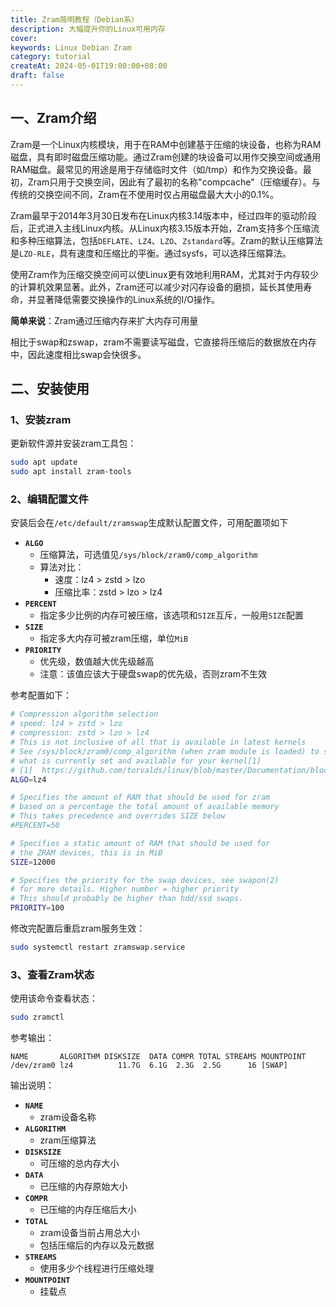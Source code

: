 ```yaml
---
title: Zram简明教程（Debian系）
description: 大幅提升你的Linux可用内存
cover:
keywords: Linux Debian Zram
category: tutorial
createAt: 2024-05-01T19:00:00+08:00
draft: false
---
```


## 一、Zram介绍

Zram是一个Linux内核模块，用于在RAM中创建基于压缩的块设备，也称为RAM磁盘，具有即时磁盘压缩功能。通过Zram创建的块设备可以用作交换空间或通用RAM磁盘。最常见的用途是用于存储临时文件（如/tmp）和作为交换设备。最初，Zram只用于交换空间，因此有了最初的名称"compcache"（压缩缓存）。与传统的交换空间不同，Zram在不使用时仅占用磁盘最大大小的0.1%。

Zram最早于2014年3月30日发布在Linux内核3.14版本中，经过四年的驱动阶段后，正式进入主线Linux内核。从Linux内核3.15版本开始，Zram支持多个压缩流和多种压缩算法，包括`DEFLATE`、`LZ4`、`LZO`、`Zstandard`等。Zram的默认压缩算法是`LZO-RLE`，具有速度和压缩比的平衡。通过sysfs，可以选择压缩算法。

使用Zram作为压缩交换空间可以使Linux更有效地利用RAM，尤其对于内存较少的计算机效果显著。此外，Zram还可以减少对闪存设备的磨损，延长其使用寿命，并显著降低需要交换操作的Linux系统的I/O操作。

**简单来说**：Zram通过压缩内存来扩大内存可用量

相比于swap和zswap，zram不需要读写磁盘，它直接将压缩后的数据放在内存中，因此速度相比swap会快很多。

## 二、安装使用

### 1、安装zram

更新软件源并安装zram工具包：

```bash
sudo apt update
sudo apt install zram-tools
```

### 2、编辑配置文件

安装后会在`/etc/default/zramswap`生成默认配置文件，可用配置项如下

- **`ALGO`**
  - 压缩算法，可选值见`/sys/block/zram0/comp_algorithm`
  - 算法对比：
    - 速度：lz4 > zstd > lzo
    - 压缩比率：zstd > lzo > lz4
- **`PERCENT`**
  - 指定多少比例的内存可被压缩，该选项和`SIZE`互斥，一般用`SIZE`配置
- **`SIZE`**
  - 指定多大内存可被zram压缩，单位`MiB`
- **`PRIORITY`**
  - 优先级，数值越大优先级越高
  - 注意：该值应该大于硬盘swap的优先级，否则zram不生效

参考配置如下：

```bash
# Compression algorithm selection
# speed: lz4 > zstd > lzo
# compression: zstd > lzo > lz4
# This is not inclusive of all that is available in latest kernels
# See /sys/block/zram0/comp_algorithm (when zram module is loaded) to see
# what is currently set and available for your kernel[1]
# [1]  https://github.com/torvalds/linux/blob/master/Documentation/blockdev/zram.txt#L86
ALGO=lz4

# Specifies the amount of RAM that should be used for zram
# based on a percentage the total amount of available memory
# This takes precedence and overrides SIZE below
#PERCENT=50

# Specifies a static amount of RAM that should be used for
# the ZRAM devices, this is in MiB
SIZE=12000

# Specifies the priority for the swap devices, see swapon(2)
# for more details. Higher number = higher priority
# This should probably be higher than hdd/ssd swaps.
PRIORITY=100
```

修改完配置后重启zram服务生效：

```bash
sudo systemctl restart zramswap.service
```

### 3、查看Zram状态

使用该命令查看状态：

```bash
sudo zramctl
```

参考输出：

```
NAME       ALGORITHM DISKSIZE  DATA COMPR TOTAL STREAMS MOUNTPOINT
/dev/zram0 lz4          11.7G  6.1G  2.3G  2.5G      16 [SWAP]
```

输出说明：

- **`NAME`**
  - zram设备名称
- **`ALGORITHM`**
  - zram压缩算法
- **`DISKSIZE`**
  - 可压缩的总内存大小
- **`DATA`**
  - 已压缩的内存原始大小
- **`COMPR`**
  - 已压缩的内存压缩后大小
- **`TOTAL`**
  - zram设备当前占用总大小
  - 包括压缩后的内存以及元数据
- **`STREAMS`**
  - 使用多少个线程进行压缩处理
- **`MOUNTPOINT`**
  - 挂载点
